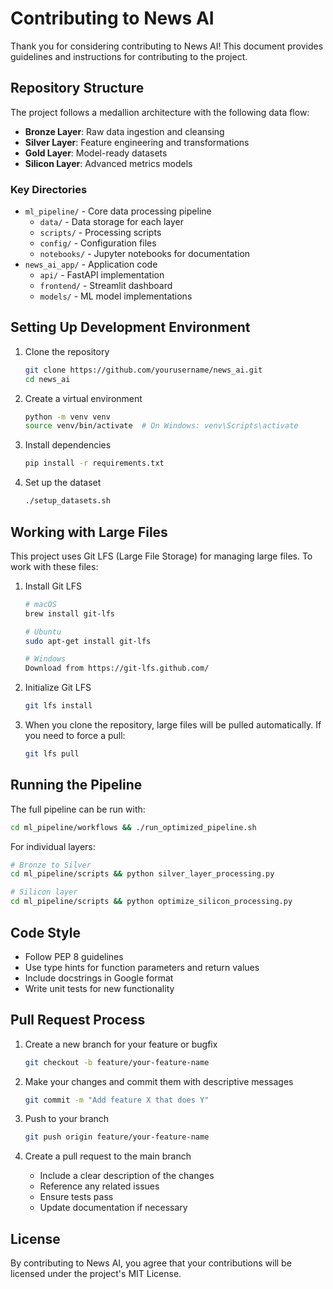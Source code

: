 # Contributing to News AI

Thank you for considering contributing to News AI! This document provides guidelines and instructions for contributing to the project.

## Repository Structure

The project follows a medallion architecture with the following data flow:
- **Bronze Layer**: Raw data ingestion and cleansing
- **Silver Layer**: Feature engineering and transformations
- **Gold Layer**: Model-ready datasets
- **Silicon Layer**: Advanced metrics models

### Key Directories

- `ml_pipeline/` - Core data processing pipeline
  - `data/` - Data storage for each layer
  - `scripts/` - Processing scripts
  - `config/` - Configuration files
  - `notebooks/` - Jupyter notebooks for documentation
- `news_ai_app/` - Application code
  - `api/` - FastAPI implementation
  - `frontend/` - Streamlit dashboard
  - `models/` - ML model implementations

## Setting Up Development Environment

1. Clone the repository
   ```bash
   git clone https://github.com/yourusername/news_ai.git
   cd news_ai
   ```

2. Create a virtual environment
   ```bash
   python -m venv venv
   source venv/bin/activate  # On Windows: venv\Scripts\activate
   ```

3. Install dependencies
   ```bash
   pip install -r requirements.txt
   ```

4. Set up the dataset
   ```bash
   ./setup_datasets.sh
   ```

## Working with Large Files

This project uses Git LFS (Large File Storage) for managing large files. To work with these files:

1. Install Git LFS
   ```bash
   # macOS
   brew install git-lfs
   
   # Ubuntu
   sudo apt-get install git-lfs
   
   # Windows
   Download from https://git-lfs.github.com/
   ```

2. Initialize Git LFS
   ```bash
   git lfs install
   ```

3. When you clone the repository, large files will be pulled automatically. If you need to force a pull:
   ```bash
   git lfs pull
   ```

## Running the Pipeline

The full pipeline can be run with:
```bash
cd ml_pipeline/workflows && ./run_optimized_pipeline.sh
```

For individual layers:
```bash
# Bronze to Silver
cd ml_pipeline/scripts && python silver_layer_processing.py

# Silicon layer
cd ml_pipeline/scripts && python optimize_silicon_processing.py
```

## Code Style

- Follow PEP 8 guidelines
- Use type hints for function parameters and return values
- Include docstrings in Google format
- Write unit tests for new functionality

## Pull Request Process

1. Create a new branch for your feature or bugfix
   ```bash
   git checkout -b feature/your-feature-name
   ```

2. Make your changes and commit them with descriptive messages
   ```bash
   git commit -m "Add feature X that does Y"
   ```

3. Push to your branch
   ```bash
   git push origin feature/your-feature-name
   ```

4. Create a pull request to the main branch
   - Include a clear description of the changes
   - Reference any related issues
   - Ensure tests pass
   - Update documentation if necessary

## License

By contributing to News AI, you agree that your contributions will be licensed under the project's MIT License.